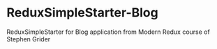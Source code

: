 # ReduxSimpleStarter-Blog
ReduxSimpleStarter for Blog application from Modern Redux course of Stephen Grider
